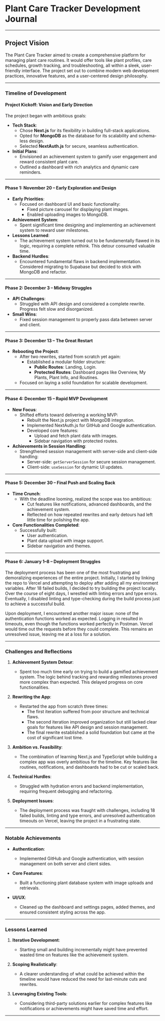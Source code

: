 # **Plant Care Tracker Development Journal**

---

## **Project Vision**

The Plant Care Tracker aimed to create a comprehensive platform for managing plant care routines. It would offer tools like plant profiles, care schedules, growth tracking, and troubleshooting, all within a sleek, user-friendly interface. The project set out to combine modern web development practices, innovative features, and a user-centered design philosophy.

---

### **Timeline of Development**

#### **Project Kickoff: Vision and Early Direction**

The project began with ambitious goals:

- **Tech Stack**:
  - Chose **Next.js** for its flexibility in building full-stack applications.
  - Opted for **MongoDB** as the database for its scalability and schema-less design.
  - Selected **NextAuth.js** for secure, seamless authentication.
- **Initial Plans**:
  - Envisioned an achievement system to gamify user engagement and reward consistent plant care.
  - Outlined a dashboard with rich analytics and dynamic care reminders.

---

#### **Phase 1: November 20 – Early Exploration and Design**

- **Early Priorities**:
  - Focused on dashboard UI and basic functionality:
    - Fixed picture carousel for displaying plant images.
    - Enabled uploading images to MongoDB.
- **Achievement System**:
  - Spent significant time designing and implementing an achievement system to reward user milestones.
- **Lessons Learned**:
  - The achievement system turned out to be fundamentally flawed in its logic, requiring a complete rethink. This detour consumed valuable time.
- **Backend Hurdles**:
  - Encountered fundamental flaws in backend implementation. Considered migrating to Supabase but decided to stick with MongoDB and refactor.

---

#### **Phase 2: December 3 – Midway Struggles**

- **API Challenges**:
  - Struggled with API design and considered a complete rewrite. Progress felt slow and disorganized.
- **Small Wins**:
  - Fixed session management to properly pass data between server and client.

---

#### **Phase 3: December 13 – The Great Restart**

- **Rebooting the Project**:
  - After two rewrites, started from scratch yet again:
    - Established a modular folder structure:
      - **Public Routes**: Landing, Login.
      - **Protected Routes**: Dashboard pages like Overview, My Plants, Plant Info, and Routines.
  - Focused on laying a solid foundation for scalable development.

---

#### **Phase 4: December 15 – Rapid MVP Development**

- **New Focus**:
  - Shifted efforts toward delivering a working MVP:
    - Rebuilt the Next.js project with MongoDB integration.
    - Implemented NextAuth.js for GitHub and Google authentication.
    - Developed core features:
      - Upload and fetch plant data with images.
      - Sidebar navigation with protected routes.
- **Achievements in Session Handling**:
  - Strengthened session management with server-side and client-side handling:
    - Server-side: `getServerSession` for secure session management.
    - Client-side: `useSession` for dynamic UI updates.

---

#### **Phase 5: December 30 – Final Push and Scaling Back**

- **Time Crunch**:
  - With the deadline looming, realized the scope was too ambitious:
    - Cut features like notifications, advanced dashboards, and the achievement system.
    - Reflected on how repeated rewrites and early detours had left little time for polishing the app.
- **Core Functionalities Completed**:
  - Successfully built:
    - User authentication.
    - Plant data upload with image support.
    - Sidebar navigation and themes.

---

#### **Phase 6: January 1–8 – Deployment Struggles**

The deployment process has been one of the most frustrating and demoralizing experiences of the entire project. Initially, I started by linking the repo to Vercel and attempting to deploy after adding all my environment variables. After 18 failed builds, I decided to try building the project locally. Over the course of eight days, I wrestled with linting errors and type errors. Eventually, I disabled linting and type-checking during the build process just to achieve a successful build.

Upon deployment, I encountered another major issue: none of the authentication functions worked as expected. Logging in resulted in timeouts, even though the functions worked perfectly in Postman. Vercel would time out the requests before they could complete. This remains an unresolved issue, leaving me at a loss for a solution.

---

### **Challenges and Reflections**

1. **Achievement System Detour**:

   - Spent too much time early on trying to build a gamified achievement system. The logic behind tracking and rewarding milestones proved more complex than expected. This delayed progress on core functionalities.

2. **Rewriting the App**:

   - Restarted the app from scratch three times:
     - The first iteration suffered from poor structure and technical flaws.
     - The second iteration improved organization but still lacked clear goals for features like API design and session management.
     - The final rewrite established a solid foundation but came at the cost of significant lost time.

3. **Ambition vs. Feasibility**:

   - The combination of learning Next.js and TypeScript while building a complex app was overly ambitious for the timeline. Key features like routines, notifications, and dashboards had to be cut or scaled back.

4. **Technical Hurdles**:

   - Struggled with hydration errors and backend implementation, requiring frequent debugging and refactoring.

5. **Deployment Issues**:
   - The deployment process was fraught with challenges, including 18 failed builds, linting and type errors, and unresolved authentication timeouts on Vercel, leaving the project in a frustrating state.

---

### **Notable Achievements**

- **Authentication**:

  - Implemented GitHub and Google authentication, with session management on both server and client sides.

- **Core Features**:

  - Built a functioning plant database system with image uploads and retrievals.

- **UI/UX**:
  - Cleaned up the dashboard and settings pages, added themes, and ensured consistent styling across the app.

---

### **Lessons Learned**

1. **Iterative Development**:

   - Starting small and building incrementally might have prevented wasted time on features like the achievement system.

2. **Scoping Realistically**:

   - A clearer understanding of what could be achieved within the timeline would have reduced the need for last-minute cuts and rewrites.

3. **Leveraging Existing Tools**:
   - Considering third-party solutions earlier for complex features like notifications or achievements might have saved time and effort.

---
